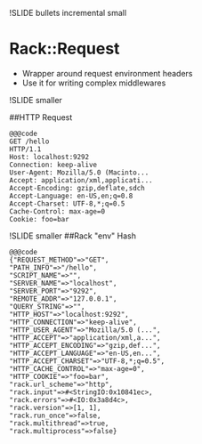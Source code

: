 !SLIDE bullets incremental small
# Rack::Request
* Wrapper around request environment headers
* Use it for writing complex middlewares

!SLIDE smaller

##HTTP Request


    @@@code
    GET /hello 
    HTTP/1.1 
    Host: localhost:9292 
    Connection: keep‐alive 
    User‐Agent: Mozilla/5.0 (Macinto... 
    Accept: application/xml,applicati... 
    Accept‐Encoding: gzip,deflate,sdch 
    Accept‐Language: en‐US,en;q=0.8 
    Accept‐Charset: UTF‐8,*;q=0.5 
    Cache‐Control: max‐age=0 
    Cookie: foo=bar
    
    
!SLIDE  smaller 
##Rack "env" Hash


    @@@code
    {"REQUEST_METHOD"=>"GET",  
    "PATH_INFO"=>"/hello",  
    "SCRIPT_NAME"=>"", 
    "SERVER_NAME"=>"localhost",  
    "SERVER_PORT"=>"9292",  
    "REMOTE_ADDR"=>"127.0.0.1",  
    "QUERY_STRING"=>"",
    "HTTP_HOST"=>"localhost:9292",  
    "HTTP_CONNECTION"=>"keep‐alive",  
    "HTTP_USER_AGENT"=>"Mozilla/5.0 (...",  
    "HTTP_ACCEPT"=>"application/xml,a...",  
    "HTTP_ACCEPT_ENCODING"=>"gzip,def...",  
    "HTTP_ACCEPT_LANGUAGE"=>"en‐US,en...",  
    "HTTP_ACCEPT_CHARSET"=>"UTF‐8,*;q=0.5",  
    "HTTP_CACHE_CONTROL"=>"max‐age=0",  
    "HTTP_COOKIE"=>"foo=bar",  
    "rack.url_scheme"=>"http",  
    "rack.input"=>#<StringIO:0x10841ec>,  
    "rack.errors"=>#<IO:0x3a8d4c>,  
    "rack.version"=>[1, 1],  
    "rack.run_once"=>false,  
    "rack.multithread"=>true,  
    "rack.multiprocess"=>false}